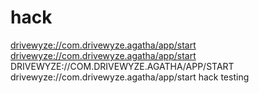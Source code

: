 # hack
<a href="drivewyze://com.drivewyze.agatha/app/start">drivewyze://com.drivewyze.agatha/app/start</a>
<a href="https://com.drivewyze.agatha/app/start">drivewyze://com.drivewyze.agatha/app/start</a>
DRIVEWYZE://COM.DRIVEWYZE.AGATHA/APP/START
drivewyze://com.drivewyze.agatha/app/start
hack testing
